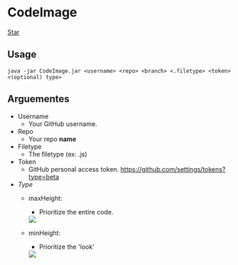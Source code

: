# CodeImage

<!-- Place this tag where you want the button to render. -->
<a class="github-button" href="https://github.com/ctih1/CodeImage" data-color-scheme="no-preference: light; light: light; dark: dark;" data-icon="octicon-star" data-size="large" aria-label="Star ctih1/CodeImage on GitHub">Star</a>

## Usage
``java -jar CodeImage.jar <username> <repo> <branch> <.filetype> <token> <(optional) type>``

## Arguementes
- Username
  - Your GitHub username.
- Repo
  - Your repo **name**
- Filetype
  - The filetype (ex: .js)
- Token
  - GitHub personal access token. https://github.com/settings/tokens?type=beta
- *Type*
  - maxHeight:
    - Prioritize the entire code.
    
    <img src="https://i.ibb.co/HHN4FV0/max-Height.png">
  - minHeight:
    - Prioritize the 'look'
    
    <img src="https://i.ibb.co/yqzGqxb/min-Height.png">
  
